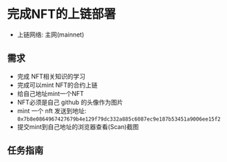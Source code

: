 # 完成NFT的上链部署

- 上链网络: 主网(mainnet)

## 需求

- 完成 NFT相关知识的学习
- 完成可以mint NFT的合约上链
- 给自己地址mint一个NFT
- NFT必须是自己 github 的头像作为图片
- mint 一个 nft 发送到地址: `0x7b8e0864967427679b4e129f79dc332a885c6087ec9e187b53451a9006ee15f2`
- 提交mint到自己地址的浏览器查看(Scan)截图

## 任务指南
